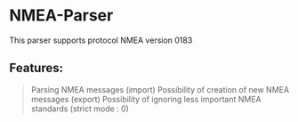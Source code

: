 # NMEA-Parser
This parser supports protocol NMEA version 0183

## Features:
> Parsing NMEA messages (import)
> Possibility of creation of new NMEA messages (export)
> Possibility of ignoring less important NMEA standards (strict mode : 0)
